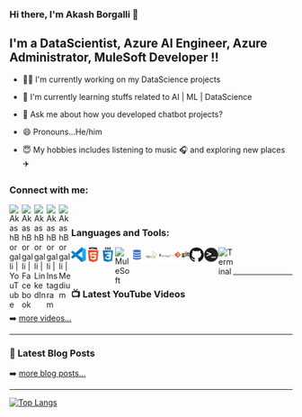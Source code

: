 ### Hi there, I'm Akash Borgalli 👋 



## I'm a DataScientist,	 Azure AI Engineer, Azure Administrator, MuleSoft Developer !!

- 👩‍💻 I'm currently working on my DataScience projects

- 🧠 I'm currently learning stuffs related to AI | ML | DataScience

- 💬 Ask me about how you developed chatbot projects?

- 😄 Pronouns...He/him

- 😇 My hobbies includes listening to music 🎧 and exploring new places ✈️

### Connect with me:

[<img align="left" alt="AkashBorgalli | YouTube" width="22px" src="https://cdn.jsdelivr.net/npm/simple-icons@v4/icons/youtube.svg" />][youtube]
[<img align="left" alt="AkashBorgalli | Facebook" width="22px" src="https://cdn.jsdelivr.net/npm/simple-icons@v4/icons/facebook.svg" />][facebook]
[<img align="left" alt="AkashBorgalli | LinkedIn" width="22px" src="https://cdn.jsdelivr.net/npm/simple-icons@v4/icons/linkedin.svg" />][linkedin]
[<img align="left" alt="AkashBorgalli | Instagram" width="22px" src="https://cdn.jsdelivr.net/npm/simple-icons@v4/icons/instagram.svg" />][instagram]
[<img align="left" alt="AkashBorgalli | Medium" width="22px" src="https://cdn.jsdelivr.net/npm/simple-icons@v4/icons/medium.svg" />][medium]

<br />

### Languages and Tools:

[<img align="left" alt="Visual Studio Code" width="26px" src="https://raw.githubusercontent.com/github/explore/80688e429a7d4ef2fca1e82350fe8e3517d3494d/topics/visual-studio-code/visual-studio-code.png" />][youtube]
[<img align="left" alt="HTML5" width="26px" src="https://raw.githubusercontent.com/github/explore/80688e429a7d4ef2fca1e82350fe8e3517d3494d/topics/html/html.png" />][youtube]
[<img align="left" alt="CSS3" width="26px" src="https://raw.githubusercontent.com/github/explore/80688e429a7d4ef2fca1e82350fe8e3517d3494d/topics/css/css.png" />][youtube]
[<img align="left" alt="MuleSoft" width="26px" src="https://previews.123rf.com/images/creativepriyanka/creativepriyanka1912/creativepriyanka191200891/136627312-icon-for-mulesoft-logo.jpg" />][youtube]
[<img align="left" alt="SQL" width="26px" src="https://raw.githubusercontent.com/github/explore/80688e429a7d4ef2fca1e82350fe8e3517d3494d/topics/sql/sql.png" />][youtube]
[<img align="left" alt="MySQL" width="26px" src="https://raw.githubusercontent.com/github/explore/80688e429a7d4ef2fca1e82350fe8e3517d3494d/topics/mysql/mysql.png" />][youtube]
[<img align="left" alt="MongoDB" width="28px" src="https://raw.githubusercontent.com/github/explore/80688e429a7d4ef2fca1e82350fe8e3517d3494d/topics/mongodb/mongodb.png" />][youtube]
[<img align="left" alt="Git" width="26px" src="https://raw.githubusercontent.com/github/explore/80688e429a7d4ef2fca1e82350fe8e3517d3494d/topics/git/git.png" />][youtube]
[<img align="left" alt="GitHub" width="26px" src="https://raw.githubusercontent.com/github/explore/78df643247d429f6cc873026c0622819ad797942/topics/github/github.png" />][youtube]
[<img align="left" alt="Terminal" width="26px" src="https://raw.githubusercontent.com/github/explore/80688e429a7d4ef2fca1e82350fe8e3517d3494d/topics/terminal/terminal.png" />][youtube]
[<img align="left" alt="Terminal" width="26px" src="https://spng.subpng.com/20180412/dqw/kisspng-pycharm-integrated-development-environment-python-idea-5acfabf6d9ea03.3275523415235594148926.jpg" />][youtube]


<br />
<br />

---

### 📺 Latest YouTube Videos

<!-- YOUTUBE:START -->
<!-- YOUTUBE:END -->

➡️ [more videos...](https://youtube.com/codestackr)

---

### 📕 Latest Blog Posts

<!-- BLOG-POST-LIST:START -->
<!-- BLOG-POST-LIST:END -->

➡️ [more blog posts...](https://akash-borgalli.medium.com/)

---

[![Top Langs](https://github-readme-stats.vercel.app/api/top-langs/?username=AkashBorgalli&layout=compact)](https://github.com/anuraghazra/github-readme-stats)


[youtube]: https://www.youtube.com/channel/UCbDyhfTlNy3DDWjPVdhUOlw
[instagram]: https://www.instagram.com/akash_borgalli/
[linkedin]: https://www.linkedin.com/in/akashborgalli/
[facebook]: https://www.facebook.com/AKASH.S.BORGALLI
[medium]: https://akash-borgalli.medium.com/

